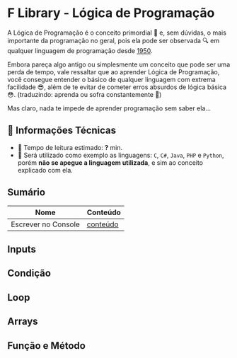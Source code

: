 # F Library - Lógica de Programação

A Lógica de Programação é o conceito primordial 🧐 e, sem dúvidas, o mais importante da programação no geral, pois ela pode ser observada 🔍 em qualquer linguagem de programação desde [1950](https://www.programador.com.br/historia-da-programacao.html).

Embora pareça algo antigo ou simplesmente um conceito que pode ser uma perda de tempo, vale ressaltar que ao aprender Lógica de Programação, você consegue entender o básico de qualquer linguagem com extrema facilidade 😎, além de te evitar de cometer erros absurdos de lógica básica 😳.
(traduzindo: aprenda ou sofra constantemente 🥰)

Mas claro, nada te impede de aprender programação sem saber ela...

## 📑 Informações Técnicas
- 📖 Tempo de leitura estimado: **?** min.
- 📜 Será utilizado como exemplo as linguagens: `C`, `C#`, `Java`, `PHP` e `Python`, porém **não se apegue a linguagem utilizada**, e sim ao conceito explicado com ela.

## Sumário
| Nome | Conteúdo |
| - | - |
| Escrever no Console | [conteúdo](escrever-console.md) |


## Inputs


## Condição


## Loop


## Arrays


## Função e Método

